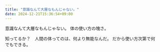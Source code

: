 ```yaml
---
title: "意識なんて大層なもんじゃない。"
date: 2024-12-21T15:36:54+09:00
---
```

意識なんて大層なもんじゃない。
体の使い方の塊さ。

知ってるか？　人間の体ってのは、何より無能なんだ。
だから使い方次第で何でもできる。
